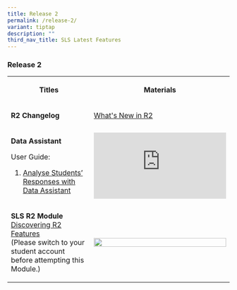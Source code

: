 ```yaml
---
title: Release 2
permalink: /release-2/
variant: tiptap
description: ""
third_nav_title: SLS Latest Features
---
```

<h3>Release 2</h3>
<table style="minWidth: 50px">
<colgroup>
<col>
<col>
</colgroup>
<tbody>
<tr>
<th rowspan="1" colspan="1">
<p>Titles</p>
</th>
<th rowspan="1" colspan="1">
<p>Materials</p>
</th>
</tr>
<tr>
<td rowspan="1" colspan="1">
<p><strong>R2 Changelog</strong>
</p>
</td>
<td rowspan="1" colspan="1">
<p><a href="/whats-new-in-r2/" rel="noopener noreferrer nofollow" target="_blank">What's New in R2</a>
</p>
</td>
</tr>
<tr>
<td rowspan="1" colspan="1">
<p><strong>Data Assistant</strong>
</p>
<p>User Guide:</p>
<ol data-tight="true" class="tight">
<li>
<p><a href="/teacher-user-guide/author/use-authoring-copilot-to-create-new-sections/" rel="noopener nofollow" target="_blank">Analyse Students’ Responses with Data Assistant</a>
</p>
</li>
</ol>
</td>
<td rowspan="1" colspan="1">
<div class="iframe-wrapper">
<iframe allowfullscreen="true" frameborder="0" src="https://www.youtube.com/embed/JNGPToBneWg"></iframe>
</div>
</td>
</tr>
<tr>
<td rowspan="1" colspan="1">
<p><strong>SLS R2 Module</strong>
<br><a href="https://go.gov.sg/r2features" rel="noopener noreferrer nofollow" target="_blank">Discovering R2 Features</a>
<br>(Please switch to your student account before attempting this Module.)</p>
</td>
<td rowspan="1" colspan="1">
<div class="isomer-image-wrapper">
<img style="width: 100%" height="auto" width="100%" alt="" src="/images/2Teacher/R2_module.jpg">
</div>
</td>
</tr>
</tbody>
</table>
<p></p>